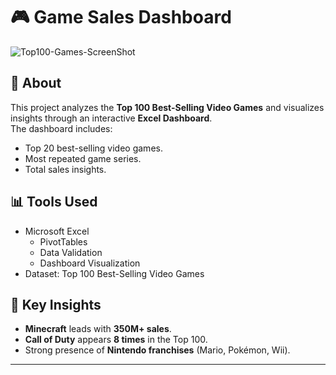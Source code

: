# 🎮 Game Sales Dashboard

![Top100-Games-ScreenShot](https://github.com/user-attachments/assets/18df272b-d04b-45cb-acaa-b9ca7b6d0a4a)

## 📌 About
This project analyzes the **Top 100 Best-Selling Video Games** and visualizes insights through an interactive **Excel Dashboard**.  
The dashboard includes:
- Top 20 best-selling video games.
- Most repeated game series.
- Total sales insights.

## 📊 Tools Used
- Microsoft Excel
  - PivotTables
  - Data Validation
  - Dashboard Visualization
- Dataset: Top 100 Best-Selling Video Games

## 🚀 Key Insights
- **Minecraft** leads with **350M+ sales**.
- **Call of Duty** appears **8 times** in the Top 100.
- Strong presence of **Nintendo franchises** (Mario, Pokémon, Wii).

---
